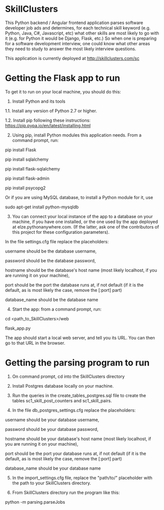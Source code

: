 # SkillClusters

This Python backend / Angular frontend application parses software developer job ads and determines, for each technical skill keyword (e.g. Python, Java, C#, Javascript, etc) what other skills are most likely to go with it (e.g. for Python it would be Django, Flask, etc.) So when one is preparing for a software development interview, one could know what other areas they need to study to answer the most likely interview questions.

This application is currently deployed at http://skillclusters.com/sc

Getting the Flask app to run
============================

To get it to run on your local machine, you should do this: 

1. Install Python and its tools

1.1. Install any version of Python 2.7 or higher.

1.2. Install pip following these instructions: https://pip.pypa.io/en/latest/installing.html

2. Using pip, install Python modules this application needs. From a command prompt, run: 

pip install Flask

pip install sqlalchemy

pip install flask-sqlalchemy

pip install flask-admin

pip install psycopg2

Or if you are using MySQL database, to install a Python module for it, use

sudo apt-get install python-mysqldb

3. You can connect your local instance of the app to a database on your machine, if you have one installed, or the one used by the app deployed at elze.pythonanywhere.com. (If the latter, ask one of the contributors of this project for these configuration parameters).

In the file settings.cfg file replace the placeholders:

username should be the database username,

password should be the database password,

hostname should be the database's host name (most likely localhost, if you are running it on your machine),

port should be the port the database runs at, if not default (if it is the default, as is most likely the case, remove the [:port] part)

database_name should be the database name


4. Start the app: from a command prompt, run:

cd <path_to_SkillClusters>/web

flask_app.py

The app should start a local web server, and tell you its URL. You can then go to that URL in the browser.


Getting the parsing program to run
===================================

1. On command prompt, cd into the SkillClusters directory

2. Install Postgres database locally on your machine.

3. Run the queries in the create_tables_postgres.sql file to create the tables sc1_skill_post_counters and sc1_skill_pairs. 

4. In the file db_postgres_settings.cfg replace the placeholders: 

username should be your database username,

password should be your database password,

hostname should be your database's host name (most likely localhost, if you are running it on your machine),

port should be the port your database runs at, if not default (if it is the default, as is most likely the case, remove the [:port] part)

database_name should be your database name

5. In the import_settings.cfg file, replace the "path/to/" placeholder with the path to your SkillClusters directory.

6. From SkillClusters directory run the program like this:

python -m parsing.parseJobs



